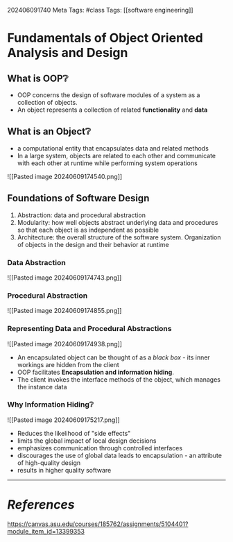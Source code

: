 202406091740
Meta Tags: #class
Tags: [[software engineering]]

# Fundamentals of Object Oriented Analysis and Design

## What is OOP❔

- OOP concerns the design of software modules of a system as a collection of objects.
- An object represents a collection of related **functionality** and **data** 

## What is an Object❔

- a computational entity that encapsulates data and related methods
- In a large system, objects are related to each other and communicate with each other at runtime while performing system operations

![[Pasted image 20240609174540.png]]

## Foundations of Software Design

1. Abstraction: data and procedural abstraction
2. Modularity: how well objects abstract underlying data and procedures so that each object is as independent as possible
3. Architecture: the overall structure of the software system. Organization of objects in the design and their behavior at runtime

### Data Abstraction

![[Pasted image 20240609174743.png]]

### Procedural Abstraction

![[Pasted image 20240609174855.png]]

### Representing Data and Procedural Abstractions

![[Pasted image 20240609174938.png]]

- An encapsulated object can be thought of as a *black box* - its inner workings are hidden from the client
- OOP facilitates **Encapsulation and information hiding**.
- The client invokes the interface methods of the object, which manages the instance data

### Why Information Hiding❔

![[Pasted image 20240609175217.png]]

- Reduces the likelihood of "side effects"
- limits the global impact of local design decisions
- emphasizes communication through controlled interfaces
- discourages the use of global data leads to encapsulation - an attribute of high-quality design
- results in higher quality software




---
# *References*
https://canvas.asu.edu/courses/185762/assignments/5104401?module_item_id=13399353